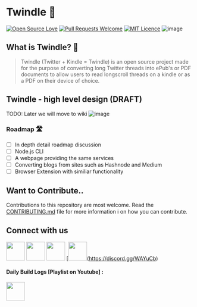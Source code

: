 # Twindle 📖

[![Open Source Love](https://firstcontributions.github.io/open-source-badges/badges/open-source-v1/open-source.svg)](https://github.com/firstcontributions/open-source-badges) [![Pull Requests Welcome](https://img.shields.io/badge/PRs-welcome-brightgreen.svg?style=flat)](http://makeapullrequest.com)
[![MIT Licence](https://badges.frapsoft.com/os/mit/mit.svg?v=103)](https://opensource.org/licenses/mit-license.php)
![image](https://visitor-badge.glitch.me/badge?page_id=Twindle-co.twindle)

## What is Twindle? 🤔

> Twindle (Twitter + Kindle = Twindle) is an open source project made for the purpose of converting long Twitter threads into ePub's or PDF documents to allow users to read longscroll threads on a kindle or as a PDF on their device of choice.

## Twindle - high level design (DRAFT)

TODO: Later we will move to wiki
![image](https://user-images.githubusercontent.com/354596/95971617-2d519200-0e5d-11eb-9e4b-2a77bd1ecb67.png)

### Roadmap 🛣

-   [ ] In depth detail roadmap discussion
-   [ ] Node.js CLI
-   [ ] A webpage providing the same services
-   [ ] Converting blogs from sites such as Hashnode and Medium
-   [ ] Browser Extension with similiar functionality

## Want to Contribute..

Contributions to this repository are most welcome. Read the [CONTRIBUTING.md](CONTRIBUTING.md) file for more information ℹ️ on how you can contribute.

## Connect with us


[<img src='https://www.creativefreedom.co.uk/wp-content/uploads/2017/06/Twitter-featured.png' height=50 width=50 />](https://twitter.com/twindleco)
[<img src ='https://encrypted-tbn0.gstatic.com/images?q=tbn%3AANd9GcQ342VRbRlgLDPviYYJgxfCVEHKmtuV8LIisA&usqp=CAU'  width=50 height=50 />](https://www.youtube.com/channel/UCKxUmbHq5P5pd5IyUiZ8MHA)
[<img src='https://github.githubassets.com/images/modules/logos_page/GitHub-Mark.png' height=50 width=50 />](https://github.com/twindle-co/twindle)
[<img src='https://i.dlpng.com/static/png/6556986_preview.png' height=50 width=50 />(https://discord.gg/WAYuCb)

#### Daily Build Logs [Playlist on Youtube] :

[<img src ='https://encrypted-tbn0.gstatic.com/images?q=tbn%3AANd9GcQ342VRbRlgLDPviYYJgxfCVEHKmtuV8LIisA&usqp=CAU'  width=50 height=50 style='margin-top:auto' />](https://www.youtube.com/watch?v=mveHORtiKx8&list=PLJ6Y8JfXAV--l82_UnUi4w7WEaYJhJFRQ)
